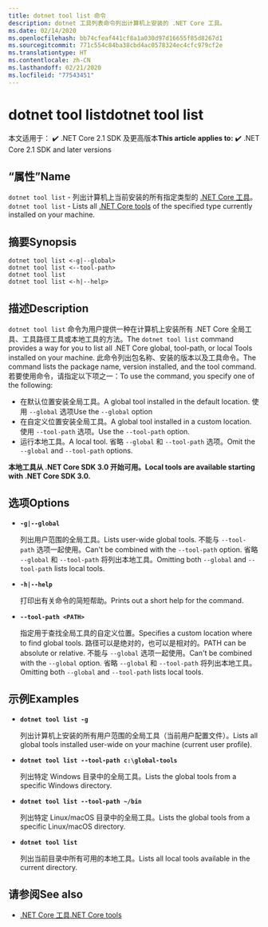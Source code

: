 ```yaml
---
title: dotnet tool list 命令
description: dotnet 工具列表命令列出计算机上安装的 .NET Core 工具。
ms.date: 02/14/2020
ms.openlocfilehash: bb74cfeaf441cf8a1a030d97d16655f85d8267d1
ms.sourcegitcommit: 771c554c84ba38cbd4ac0578324ec4cfc979cf2e
ms.translationtype: HT
ms.contentlocale: zh-CN
ms.lasthandoff: 02/21/2020
ms.locfileid: "77543451"
---
```

# <a name="dotnet-tool-list"></a><span data-ttu-id="f8aeb-103">dotnet tool list</span><span class="sxs-lookup"><span data-stu-id="f8aeb-103">dotnet tool list</span></span>

<span data-ttu-id="f8aeb-104"> 本文适用于： ✔️ .NET Core 2.1 SDK 及更高版本</span><span class="sxs-lookup"><span data-stu-id="f8aeb-104">**This article applies to:** ✔️ .NET Core 2.1 SDK and later versions</span></span>

## <a name="name"></a><span data-ttu-id="f8aeb-105">“属性”</span><span class="sxs-lookup"><span data-stu-id="f8aeb-105">Name</span></span>

<span data-ttu-id="f8aeb-106">`dotnet tool list` - 列出计算机上当前安装的所有指定类型的 [.NET Core 工具](global-tools.md)。</span><span class="sxs-lookup"><span data-stu-id="f8aeb-106">`dotnet tool list` - Lists all [.NET Core tools](global-tools.md) of the specified type currently installed on your machine.</span></span>

## <a name="synopsis"></a><span data-ttu-id="f8aeb-107">摘要</span><span class="sxs-lookup"><span data-stu-id="f8aeb-107">Synopsis</span></span>

```dotnetcli
dotnet tool list <-g|--global>
dotnet tool list <--tool-path>
dotnet tool list
dotnet tool list <-h|--help>
```

## <a name="description"></a><span data-ttu-id="f8aeb-108">描述</span><span class="sxs-lookup"><span data-stu-id="f8aeb-108">Description</span></span>

<span data-ttu-id="f8aeb-109">`dotnet tool list` 命令为用户提供一种在计算机上安装所有 .NET Core 全局工具、工具路径工具或本地工具的方法。</span><span class="sxs-lookup"><span data-stu-id="f8aeb-109">The `dotnet tool list` command provides a way for you to list all .NET Core global, tool-path, or local Tools installed on your machine.</span></span> <span data-ttu-id="f8aeb-110">此命令列出包名称、安装的版本以及工具命令。</span><span class="sxs-lookup"><span data-stu-id="f8aeb-110">The command lists the package name, version installed, and the tool command.</span></span>  <span data-ttu-id="f8aeb-111">若要使用命令，请指定以下项之一：</span><span class="sxs-lookup"><span data-stu-id="f8aeb-111">To use the command, you specify one of the following:</span></span>

* <span data-ttu-id="f8aeb-112">在默认位置安装全局工具。</span><span class="sxs-lookup"><span data-stu-id="f8aeb-112">A global tool installed in the default location.</span></span> <span data-ttu-id="f8aeb-113">使用 `--global` 选项</span><span class="sxs-lookup"><span data-stu-id="f8aeb-113">Use the `--global` option</span></span>
* <span data-ttu-id="f8aeb-114">在自定义位置安装全局工具。</span><span class="sxs-lookup"><span data-stu-id="f8aeb-114">A global tool installed in a custom location.</span></span> <span data-ttu-id="f8aeb-115">使用 `--tool-path` 选项。</span><span class="sxs-lookup"><span data-stu-id="f8aeb-115">Use the `--tool-path` option.</span></span>
* <span data-ttu-id="f8aeb-116">运行本地工具。</span><span class="sxs-lookup"><span data-stu-id="f8aeb-116">A local tool.</span></span> <span data-ttu-id="f8aeb-117">省略 `--global` 和 `--tool-path` 选项。</span><span class="sxs-lookup"><span data-stu-id="f8aeb-117">Omit the `--global` and `--tool-path` options.</span></span>

<span data-ttu-id="f8aeb-118">**本地工具从 .NET Core SDK 3.0 开始可用。**</span><span class="sxs-lookup"><span data-stu-id="f8aeb-118">**Local tools are available starting with .NET Core SDK 3.0.**</span></span>

## <a name="options"></a><span data-ttu-id="f8aeb-119">选项</span><span class="sxs-lookup"><span data-stu-id="f8aeb-119">Options</span></span>

- **`-g|--global`**

  <span data-ttu-id="f8aeb-120">列出用户范围的全局工具。</span><span class="sxs-lookup"><span data-stu-id="f8aeb-120">Lists user-wide global tools.</span></span> <span data-ttu-id="f8aeb-121">不能与 `--tool-path` 选项一起使用。</span><span class="sxs-lookup"><span data-stu-id="f8aeb-121">Can't be combined with the `--tool-path` option.</span></span> <span data-ttu-id="f8aeb-122">省略 `--global` 和 `--tool-path` 将列出本地工具。</span><span class="sxs-lookup"><span data-stu-id="f8aeb-122">Omitting both `--global` and `--tool-path` lists local tools.</span></span> 

- **`-h|--help`**

  <span data-ttu-id="f8aeb-123">打印出有关命令的简短帮助。</span><span class="sxs-lookup"><span data-stu-id="f8aeb-123">Prints out a short help for the command.</span></span>

- **`--tool-path <PATH>`**

  <span data-ttu-id="f8aeb-124">指定用于查找全局工具的自定义位置。</span><span class="sxs-lookup"><span data-stu-id="f8aeb-124">Specifies a custom location where to find global tools.</span></span> <span data-ttu-id="f8aeb-125">路径可以是绝对的，也可以是相对的。</span><span class="sxs-lookup"><span data-stu-id="f8aeb-125">PATH can be absolute or relative.</span></span> <span data-ttu-id="f8aeb-126">不能与 `--global` 选项一起使用。</span><span class="sxs-lookup"><span data-stu-id="f8aeb-126">Can't be combined with the `--global` option.</span></span> <span data-ttu-id="f8aeb-127">省略 `--global` 和 `--tool-path` 将列出本地工具。</span><span class="sxs-lookup"><span data-stu-id="f8aeb-127">Omitting both `--global` and `--tool-path` lists local tools.</span></span> 

## <a name="examples"></a><span data-ttu-id="f8aeb-128">示例</span><span class="sxs-lookup"><span data-stu-id="f8aeb-128">Examples</span></span>

- **`dotnet tool list -g`**

  <span data-ttu-id="f8aeb-129">列出计算机上安装的所有用户范围的全局工具（当前用户配置文件）。</span><span class="sxs-lookup"><span data-stu-id="f8aeb-129">Lists all global tools installed user-wide on your machine (current user profile).</span></span>

- **`dotnet tool list --tool-path c:\global-tools`**

  <span data-ttu-id="f8aeb-130">列出特定 Windows 目录中的全局工具。</span><span class="sxs-lookup"><span data-stu-id="f8aeb-130">Lists the global tools from a specific Windows directory.</span></span>

- **`dotnet tool list --tool-path ~/bin`**

  <span data-ttu-id="f8aeb-131">列出特定 Linux/macOS 目录中的全局工具。</span><span class="sxs-lookup"><span data-stu-id="f8aeb-131">Lists the global tools from a specific Linux/macOS directory.</span></span>

- **`dotnet tool list`**

  <span data-ttu-id="f8aeb-132">列出当前目录中所有可用的本地工具。</span><span class="sxs-lookup"><span data-stu-id="f8aeb-132">Lists all local tools available in the current directory.</span></span>

## <a name="see-also"></a><span data-ttu-id="f8aeb-133">请参阅</span><span class="sxs-lookup"><span data-stu-id="f8aeb-133">See also</span></span>

- [<span data-ttu-id="f8aeb-134">.NET Core 工具</span><span class="sxs-lookup"><span data-stu-id="f8aeb-134">.NET Core tools</span></span>](global-tools.md)
